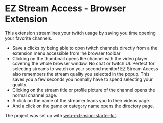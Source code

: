 # EZ Stream Access - Browser Extension

This extension streamlines your twitch usage by saving you time opening your favorite channels.

-   Save a clicks by being able to open twitch channels directly from a the extension menu accessible from the browser toolbar
-   Clicking on the thumbnail opens the channel with the video player covering the whole browser window. No chat or twitch UI. Perfect for selecting streams to watch on your second monitor! EZ Stream Access also remembers the stream quality you selected in the popup. This saves you a few seconds you normally have to spend selecting your quality.
-   Clicking on the stream title or profile picture of the channel opens the normal channel page.
-   A click on the name of the streamer leads you to their videos page.
-   And a click on the game or category name opens the directory page.

The project was set up with [web-extension-starter-kit](https://github.com/stateful/web-extension-starter-kit).

